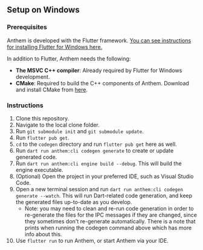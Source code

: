 ## Setup on Windows

### Prerequisites

Anthem is developed with the Flutter framework. [You can see instructions for installing Flutter for Windows here.](https://docs.flutter.dev/get-started/install/windows)

In addition to Flutter, Anthem needs the following:

- **The MSVC C++ compiler**: Already required by Flutter for Windows development.
- **CMake**: Required to build the C++ components of Anthem. Download and install CMake from [here](https://cmake.org/).

### Instructions

1. Clone this repository.
2. Navigate to the local clone folder.
3. Run `git submodule init` and `git submodule update`.
4. Run `flutter pub get`.
5. `cd` to the `codegen` directory and run `flutter pub get` here as well.
6. Run `dart run anthem:cli codegen generate` to create or update generated code.
7. Run `dart run anthem:cli engine build --debug`. This will build the engine executable.
8. (Optional) Open the project in your preferred IDE, such as Visual Studio Code.
9. Open a new terminal session and run `dart run anthem:cli codegen generate --watch`. This will run Dart-related code generation, and keep the generated files up-to-date as you develop.
   - Note: you may need to clean and re-run code generation in order to re-generate the files for the IPC messages if they are changed, since they sometimes don't re-generate automatically. There is a note that prints when running the codegen command above which has more info about this.
10. Use `flutter run` to run Anthem, or start Anthem via your IDE.
